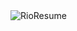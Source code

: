 <html lang="en">
<head>
    <meta charset="UTF-8">
    <meta name="viewport" content="width=device-width, initial-scale=1.0">
</head>
<body>
    <img src="https://scontent.fmnl13-4.fna.fbcdn.net/v/t39.30808-6/557756626_1378076384175365_7613456755838782416_n.jpg?_nc_cat=104&ccb=1-7&_nc_sid=833d8c&_nc_eui2=AeH2YFWacz6tx6EoQt6JXvg5bctRZ0T5I4tty1FnRPkji7gSgPwEW2G9TQz7klFIs2WRZIHo8u2RgDb8tegD48Cs&_nc_ohc=fGwo5NJBLzUQ7kNvwGzhClu&_nc_oc=AdkpiyXSV_D70GlvJYVQ2gl3TyZYUJz3rbQyqXMCMHXzvpi9gefbTU2Df5S5EFN0Cn3yUwAeCJAeyK9rvcVUhRFM&_nc_zt=23&_nc_ht=scontent.fmnl13-4.fna&_nc_gid=8iaLD5QwjotSA4PUwfovUg&oh=00_AfaogalUPjH2AX5Ug2bc7w7D0djpoumf_gm3bwBPvObEpA&oe=68E2AD6C" alt="RioResume">
    
    
</body>
</html>
